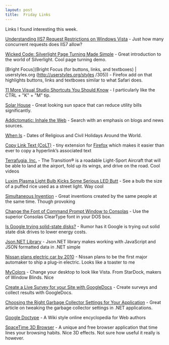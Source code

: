 ```yaml
---
layout: post
title:  Friday Links
---
```

Links I found interesting this week.

[Understanding IIS7 Request Restrictions on Windows Vista](http://blogs.iis.net/thomad/archive/2008/05/01/understanding-iis7-request-restrictions-on-windows-vista.aspx) - Just how many concurrent requests does IIS7 allow?

[Wicked Code: Silverlight Page Turning Made Simple](http://msdn.microsoft.com/en-us/magazine/cc507644.aspx) - Great introduction to the world of Silverlight. Cool page turning demo.

[Bright Focus](Bright Focus (for buttons, links, and textboxes) | userstyles.org (http://userstyles.org/styles /305)) - Firefox add on that highlights buttons, links and textboxes similar to what Safari does.

[11 More Visual Studio Shortcuts You Should Know](http://www.dev102.com/2008/05/06/11-more-visual-studio-shortcuts-you-should-know/%20%20%20%20%20%20%20%20%20%20%20%20%20%20http://www.dev102.com/2008/05/06/11-more-visual-studio-shortcuts-you-should-know/) - I particularly like the CTRL + "K" + "M" tip.

[Solar House](http://www.viking-house.ie/solar-house) - Great looking sun space that can reduce utility bills significantly.

[Addictomatic: Inhale the Web](http://addictomatic.com/) - Search with an emphasis on blogs and news sources.

[When Is](http://www.when-is.com/) - Dates of Religious and Civil Holidays Around the World.

[Copy Link Text (CoLT)](http://www.borngeek.com/firefox/colt/) - tiny extension for [Firefox](http://www.mozilla.org/products/firefox/) which makes it easier than ever to copy a hyperlink’s associated text

[Terrafugia, Inc.](http://www.terrafugia.com/vehicle.html) - The Transition® is a roadable Light-Sport Aircraft that will be able to land at the airport, fold up its wings, and drive on the road. Cool videos

[Luxim Plasma Light Bulb Kicks Some Serious LED Butt](http://www.treehugger.com/files/2008/04/luxim-plasma-lifi-light-bulb-led-cfl.php) - See a bulb the size of a puffed rice used as a street light. Way cool

[Simultaneous Invention](http://www.kk.org/thetechnium/archives/2008/05/simultaneous_in.php) - Great inventions created by the same people at the same time. Though provoking

[Change the Font of Command Prompt Window to Consolas](http://www.labnol.org/software/tutorials/change-font-dos-command-prompt-window-consolas-programming-font/3253/) - Use the superior Consolas ClearType font in your DOS box.

[Is Google trying solid-state disks?](http://www.news.com/8301-10784_3-9941647-7.html?part=rss&subj=news&tag=2547-1_3-0-5) - Rumor has it Google is trying out solid state disk drives to lower energy costs.

[Json.NET Library](http://james.newtonking.com/pages/json-net.aspx) - Json.NET library makes working with JavaScript and JSON formatted data in .NET simple

[Nissan plans electric car by 2010](http://reviews.cnet.com/8301-13746_7-9942980-48.html?part=rss&subj=news&tag=2547-1_3-0-5) - Nissan plans to be the first major automaker to ship a plug-in electric. Looks like a toaster to me 

[MyColors](http://www.makeuseof.com/tag/give-your-desktop-a-fresh-look-with-mycolors/) - Change your desktop to look like Vista. From StarDock, makers of Window Blinds. Nice

[Create a Live Survey for your Site with GoogleDocs](http://adsense.blogspot.com/2008/05/creating-live-survey-for-your-site.html) - Create surveys and collect results with GoogleDocs.

[Choosing the Right Garbage Collector Settings for Your Application](http://www.atalasoft.com/cs/blogs/rickm/archive/2008/05/14/choosing-the-right-garbage-collector-settings-for-your-application-net-memory-management-part-4.aspx) - Great article on tweaking the garbage collector settings in .NET applications.

[Google Doctype](http://code.google.com/doctype/) - A Wiki style online encyclopedia for Web authors

[SpaceTime 3D Browser](http://www.spacetime.com) - A unique and free browser application that time lines your browsing habits. Nice 3D effects. Not sure how useful it really is however.
